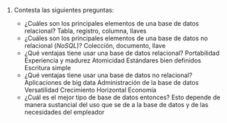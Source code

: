 1. Contesta las siguientes preguntas:

   - ¿Cuáles son los principales elementos de una base de datos relacional?
   Tabla, registro, columna, llaves
   - ¿Cuáles son los principales elementos de una base de datos no relacional (*NoSQL*)?
   Colección, documento, llave 
   - ¿Qué ventajas tiene usar una base de datos relacional?
   Portabilidad
   Experiencia y madurez
   Atomicidad
   Estándares bien definidos
   Escritura simple
   - ¿Qué ventajas tiene usar una base de datos no relacional?
   Aplicaciones de big data
   Administración de la base de datos
   Versatilidad
   Crecimiento Horizontal
   Economía
   - ¿Cuál es el mejor tipo de base de datos entonces?
   Esto depende de manera sustancial del uso que se de a la base de datos y de las necesidades del empleador
